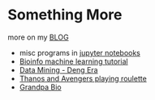 # Something More

more on my [BLOG](https://www.cmwonderland.com/)
- misc programs in [jupyter notebooks](jupyter_notebooks)
- [Bioinfo machine learning tutorial](https://github.com/james20141606/somethingmore/blob/master/bioinfo.ipynb)
- [Data Mining - Deng Era](https://github.com/james20141606/somethingmore/tree/master/datamining_dxp)
- [Thanos and Avengers playing roulette](https://www.cmwonderland.com/blog/2019/05/06/thanos_avengers/)
- [Grandpa Bio](https://www.cmwonderland.com/blog/2018/05/08/23_autobio/)


